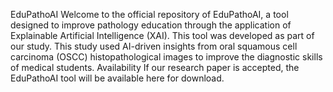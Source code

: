 EduPathoAI
Welcome to the official repository of EduPathoAI, a tool designed to improve pathology education through the application of Explainable Artificial Intelligence (XAI). This tool was developed as part of our study. This study used AI-driven insights from oral squamous cell carcinoma (OSCC) histopathological images to improve the diagnostic skills of medical students.
Availability
If our research paper is accepted, the EduPathoAI tool will be available here for download. 
